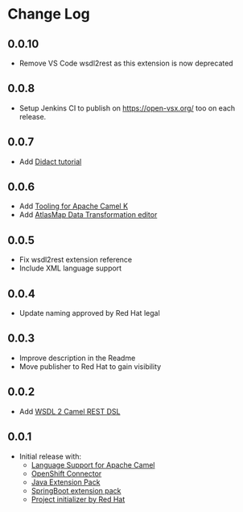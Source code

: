# Change Log

## 0.0.10

* Remove VS Code wsdl2rest as this extension is now deprecated

## 0.0.8

* Setup Jenkins CI to publish on https://open-vsx.org/ too on each release.

## 0.0.7

* Add [Didact tutorial](https://marketplace.visualstudio.com/items?itemName=redhat.vscode-didact)

## 0.0.6

* Add [Tooling for Apache Camel K](https://marketplace.visualstudio.com/items?itemName=redhat.vscode-camelk)
* Add [AtlasMap Data Transformation editor](https://marketplace.visualstudio.com/items?itemName=redhat.atlasmap-viewer)

## 0.0.5

* Fix wsdl2rest extension reference
* Include XML language support

## 0.0.4

* Update naming approved by Red Hat legal

## 0.0.3

* Improve description in the Readme
* Move publisher to Red Hat to gain visibility

## 0.0.2

* Add [WSDL 2 Camel REST DSL](https://marketplace.visualstudio.com/items?itemName=camel-tooling.vscode-wsdl2rest)

## 0.0.1

* Initial release with:
  * [Language Support for Apache Camel](https://marketplace.visualstudio.com/items?itemName=camel-tooling.vscode-apache-camel)
  * [OpenShift Connector](https://marketplace.visualstudio.com/items?itemName=redhat.vscode-openshift-connector)
  * [Java Extension Pack](https://marketplace.visualstudio.com/items?itemName=vscjava.vscode-java-pack)
  * [SpringBoot extension pack](https://marketplace.visualstudio.com/items?itemName=Pivotal.vscode-boot-dev-pack)
  * [Project initializer by Red Hat](https://marketplace.visualstudio.com/items?itemName=redhat.project-initializer)  
